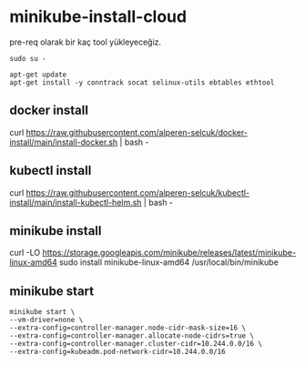 # minikube-install-cloud

pre-req olarak bir kaç tool yükleyeceğiz.

```
sudo su -

apt-get update
apt-get install -y conntrack socat selinux-utils ebtables ethtool
```


## docker install

curl https://raw.githubusercontent.com/alperen-selcuk/docker-install/main/install-docker.sh | bash -

## kubectl install

curl https://raw.githubusercontent.com/alperen-selcuk/kubectl-install/main/install-kubectl-helm.sh | bash -

## minikube install

curl -LO https://storage.googleapis.com/minikube/releases/latest/minikube-linux-amd64
sudo install minikube-linux-amd64 /usr/local/bin/minikube

## minikube start

```
minikube start \
--vm-driver=none \
--extra-config=controller-manager.node-cidr-mask-size=16 \
--extra-config=controller-manager.allocate-node-cidrs=true \
--extra-config=controller-manager.cluster-cidr=10.244.0.0/16 \
--extra-config=kubeadm.pod-network-cidr=10.244.0.0/16
```
